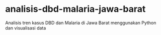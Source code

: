 # analisis-dbd-malaria-jawa-barat
Analisis tren kasus DBD dan Malaria di Jawa Barat menggunakan Python dan visualisasi data
